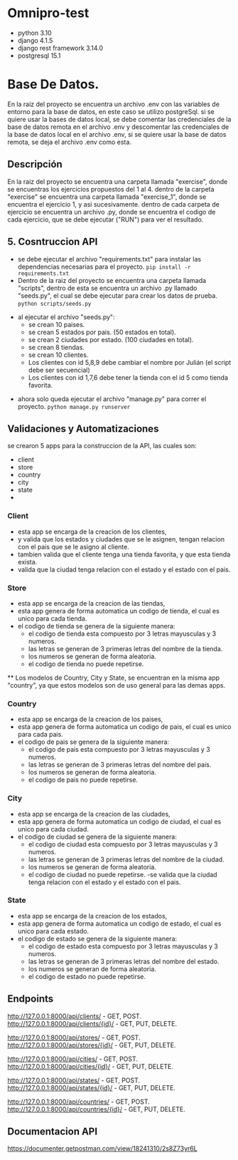 # Omnipro-test

* python 3.10
* django 4.1.5
* django rest framework 3.14.0
* postgresql 15.1

# Base De Datos.

En la raiz del proyecto se encuentra un archivo .env con las variables de entorno para la base de datos, en este caso se
utilizo postgreSql.
si se quiere usar la bases de datos local, se debe comentar las credenciales de la base de datos remota en el archivo
.env y descomentar las credenciales de la base de datos local en el archivo .env,
si se quiere usar la base de datos remota, se deja el archivo .env como esta.

## Descripción

En la raiz del proyecto se encuentra una carpeta llamada "exercise", donde se encuentras los ejercicios propuestos del 1
al 4.
dentro de la carpeta "exercise" se encuentra una carpeta llamada "exercise_1", donde se encuentra el ejercicio 1, y asi
sucesivamente.
dentro de cada carpeta de ejercicio se encuentra un archivo .py, donde se encuentra el codigo de cada ejercicio, que se
debe ejecutar ("RUN") para ver el resultado.

## 5. Cosntruccion API

* se debe ejecutar el archivo "requirements.txt" para instalar las dependencias necesarias para el proyecto.
  `pip install -r requirements.txt`
* Dentro de la raiz del proyecto se encuentra una carpeta llamada "scripts", dentro de esta se encuentra un archivo .py
  llamado "seeds.py", el cual se debe ejecutar para crear los datos de prueba.
  `python scripts/seeds.py`

- al ejecutar el archivo "seeds.py":
    - se crean 10 paises.
    - se crean 5 estados por pais. (50 estados en total).
    - se crean 2 ciudades por estado. (100 ciudades en total).
    - se crean 8 tiendas.
    - se crean 10 clientes.
    - Los clientes con id 5,8,9 debe cambiar el nombre por Julián (el script debe ser secuencial)
    - Los clientes con id 1,7,6 debe tener la tienda con el id 5 como tienda favorita.

* ahora solo queda ejecutar el archivo "manage.py" para correr el proyecto.
  `python manage.py runserver`

## Validaciones y Automatizaciones

se crearon 5 apps para la construccion de la API, las cuales son:

- client
- store
- country
- city
- state
-

### Client

- esta app se encarga de la creacion de los clientes,
- y valida que los estados y ciudades que se le asignen, tengan relacion con el pais que se le asigno al cliente.
- tambien valida que el cliente tenga una tienda favorita, y que esta tienda exista.
- valida que la ciudad tenga relacion con el estado y el estado con el pais.

### Store

- esta app se encarga de la creacion de las tiendas,
- esta app genera de forma automatica un codigo de tienda, el cual es unico para cada tienda.
- el codigo de tienda se genera de la siguiente manera:
    - el codigo de tienda esta compuesto por 3 letras mayusculas y 3 numeros.
    - las letras se generan de 3 primeras letras del nombre de la tienda.
    - los numeros se generan de forma aleatoria.
    - el codigo de tienda no puede repetirse.

** Los modelos de Country, City y State, se encuentran en la misma app "country", ya que estos modelos son de uso
general para las demas apps.

### Country

- esta app se encarga de la creacion de los paises,
- esta app genera de forma automatica un codigo de pais, el cual es unico para cada pais.
- el codigo de pais se genera de la siguiente manera:
    - el codigo de pais esta compuesto por 3 letras mayusculas y 3 numeros.
    - las letras se generan de 3 primeras letras del nombre del pais.
    - los numeros se generan de forma aleatoria.
    - el codigo de pais no puede repetirse.

### City

- esta app se encarga de la creacion de las ciudades,
- esta app genera de forma automatica un codigo de ciudad, el cual es unico para cada ciudad.
- el codigo de ciudad se genera de la siguiente manera:
    - el codigo de ciudad esta compuesto por 3 letras mayusculas y 3 numeros.
    - las letras se generan de 3 primeras letras del nombre de la ciudad.
    - los numeros se generan de forma aleatoria.
    - el codigo de ciudad no puede repetirse.
      -se valida que la ciudad tenga relacion con el estado y el estado con el pais.

### State

- esta app se encarga de la creacion de los estados,
- esta app genera de forma automatica un codigo de estado, el cual es unico para cada estado.
- el codigo de estado se genera de la siguiente manera:
    - el codigo de estado esta compuesto por 3 letras mayusculas y 3 numeros.
    - las letras se generan de 3 primeras letras del nombre del estado.
    - los numeros se generan de forma aleatoria.
    - el codigo de estado no puede repetirse.

[//]: # (subtitulo)

## Endpoints

http://127.0.0.1:8000/api/clients/ - GET, POST.
http://127.0.0.1:8000/api/clients/{id}/ - GET, PUT, DELETE.

http://127.0.0.1:8000/api/stores/ - GET, POST.
http://127.0.0.1:8000/api/stores/{id}/ - GET, PUT, DELETE.

http://127.0.0.1:8000/api/cities/ - GET, POST.
http://127.0.0.1:8000/api/cities/{id}/ - GET, PUT, DELETE.

http://127.0.0.1:8000/api/states/ - GET, POST.
http://127.0.0.1:8000/api/states/{id}/ - GET, PUT, DELETE.

http://127.0.0.1:8000/api/countries/ - GET, POST.
http://127.0.0.1:8000/api/countries/{id}/ - GET, PUT, DELETE.

## Documentacion API

https://documenter.getpostman.com/view/18241310/2s8Z73yr6L






